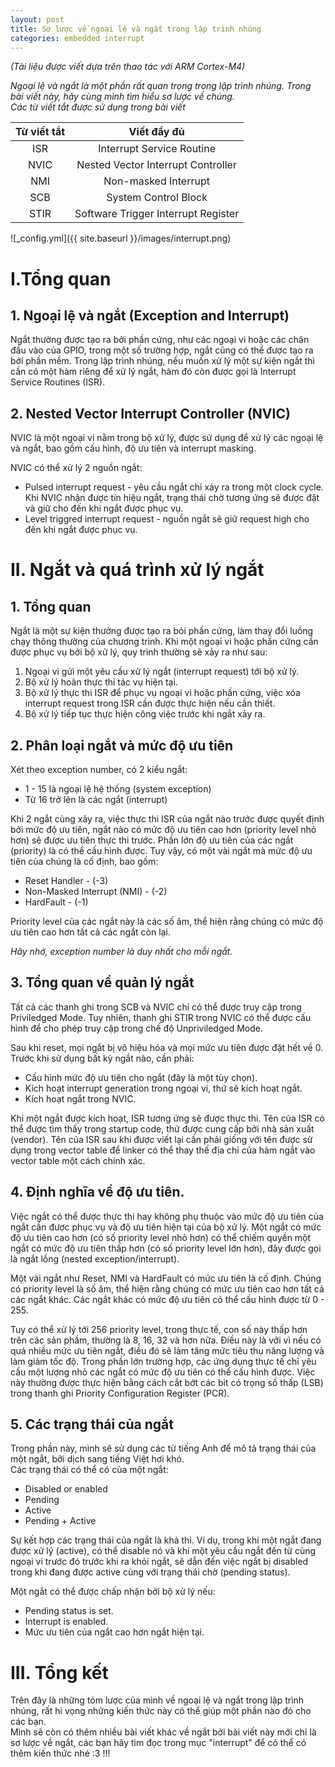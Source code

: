 ```yaml
---
layout: post
title: Sơ lược về ngoại lệ và ngắt trong lập trình nhúng
categories: embedded interrupt
---
```

*(Tài liệu được viết dựa trên thao tác với ARM Cortex-M4)*   

*Ngoại lệ và ngắt là một phần rất quan trọng trong lập trình nhúng. Trong bài viết này, hãy cùng mình tìm hiểu sơ lược về chúng.*     
*Các từ viết tắt được sử dụng trong bài viết*    

| **Từ viết tắt**      | **Viết đầy đủ** |
| :-----------: | :-----------: |
| ISR      | Interrupt Service Routine       |
| NVIC   | Nested Vector Interrupt Controller        |
| NMI | Non-masked Interrupt |
| SCB | System Control Block |
| STIR | Software Trigger Interrupt Register |


![_config.yml]({{ site.baseurl }}/images/interrupt.png)
# I.Tổng quan
## 1. Ngoại lệ và ngắt (Exception and Interrupt)
Ngắt thường được tạo ra bởi phần cứng, như các ngoại vi hoặc các chân đầu vào của GPIO, trong một số trường hợp, ngắt cũng có thể được tạo ra bởi phần mềm. Trong lập trình nhúng, nếu muốn xử lý một sự kiện ngắt thì cần có một hàm riêng để xử lý ngắt, hàm đó còn được gọi là Interrupt Service Routines (ISR).   

## 2. Nested Vector Interrupt Controller (NVIC)
NVIC là một ngoại vi nằm trong bộ xử lý, được sử dụng để xử lý các ngoại lệ và ngắt, bao gồm cấu hình, độ ưu tiên và interrupt masking.  

NVIC có thể xử lý 2 nguồn ngắt:  
* Pulsed interrupt request - yêu cầu ngắt chỉ xảy ra trong một clock cycle. Khi NVIC nhận được tín hiệu ngắt, trạng thái chờ tương ứng sẽ được đặt và giữ cho đến khi ngắt được phục vụ.
* Level triggred interrupt request - nguồn ngắt sẽ giữ request high cho đến khi ngắt được phục vụ.

# II. Ngắt và quá trình xử lý ngắt
## 1. Tổng quan
Ngắt là một sự kiện thường được tạo ra bỏi phần cứng, làm thay đổi luồng chạy thông thường của chương trình. Khi một ngoại vi hoặc phần cứng cần được phục vụ bởi bộ xử lý, quy trình thường sẽ xảy ra như sau:
1. Ngoại vi gửi một yêu cầu xử lý ngắt (interrupt request) tới bộ xử lý.
2. Bộ xử lý hoãn thực thi tác vụ hiện tại.
3. Bộ xử lý thực thi ISR để phục vụ ngoại vi hoặc phần cứng, việc xóa interrupt request trong ISR cần được thực hiện nếu cần thiết.
4. Bộ xử lý tiếp tục thực hiện công việc trước khi ngắt xảy ra.

## 2. Phân loại ngắt và mức độ ưu tiên
Xét theo exception number, có 2 kiểu ngắt:
* 1 - 15 là ngoại lệ hệ thống (system exception)
* Từ 16 trở lên là các ngắt (interrupt)

Khi 2 ngắt cùng xảy ra, việc thực thi ISR của ngắt nào trước được quyết định bởi mức độ ưu tiên, ngắt nào có mức độ ưu tiên cao hơn (priority level nhỏ hơn) sẽ được ưu tiên thực thi trước. Phần lớn độ ưu tiên của các ngắt (priority) là có thể cấu hình được. Tuy vậy, có một vài ngắt mà mức độ ưu tiên của chúng là cố định, bao gồm:
* Reset Handler - (-3)
* Non-Masked Interrupt (NMI) - (-2)
* HardFault - (-1)

Priority level của các ngắt này là các số âm, thể hiện rằng chúng có mức độ ưu tiên cao hơn tất cả các ngắt còn lại.  

*Hãy nhớ, exception number là duy nhất cho mỗi ngắt.*

## 3. Tổng quan về quản lý ngắt
Tất cả các thanh ghi trong SCB và NVIC chỉ có thể được truy cập trong Priviledged Mode. Tuy nhiên, thanh ghi STIR trong NVIC có thể được cấu hình để cho phép truy cập trong chế độ Unpriviledged Mode.  

Sau khi reset, mọi ngắt bị vô hiệu hóa và mọi mức ưu tiên được đặt hết về 0. Trước khi sử dụng bất kỳ ngắt nào, cần phải:
* Cấu hình mức độ ưu tiên cho ngắt (đây là một tùy chọn).
* Kích hoạt interrupt generation trong ngoại vi, thứ sẽ kích hoạt ngắt.
* Kích hoạt ngắt trong NVIC.

Khi một ngắt được kích hoạt, ISR tương ứng sẽ được thực thi. Tên của ISR có thể được tìm thấy trong startup code, thứ được cung cấp bởi nhà sản xuất (vendor). Tên của ISR sau khi được viết lại cần phải giống với tên được sử dụng trong vector table để linker có thể thay thế địa chỉ của hàm ngắt vào vector table một cách chính xác.  

## 4. Định nghĩa về độ ưu tiên.
Việc ngắt có thể được thực thi hay không phụ thuộc vào mức độ ưu tiên của ngắt cần được phục vụ và độ ưu tiên hiện tại của bộ xử lý. Một ngắt có mức độ ưu tiên cao hơn (có số priority level nhỏ hơn) có thể chiếm quyền một ngắt có mức độ ưu tiên thấp hơn (có số priority level lớn hơn), đây được gọi là ngắt lồng (nested exception/interrupt).  

Một vài ngắt như Reset, NMI và HardFault có mức ưu tiên là cố định. Chúng có priority level là số âm, thể hiện rằng chúng có mức ưu tiên cao hơn tất cả các ngắt khác. Các ngắt khác có mức độ ưu tiên có thể cấu hình được từ 0 - 255.  

Tuy có thể xử lý tới 256 priority level, trong thực tế, con số này thấp hơn trên các sản phầm, thường là 8, 16, 32 và hơn nữa. Điều này là vởi vì nếu có quá nhiều mức ưu tiên ngắt, điều đó sẽ làm tăng mức tiêu thụ năng lượng và làm giảm tốc độ. Trong phần lớn trường hợp, các ứng dụng thực tế chỉ yêu cầu một lượng nhỏ các ngắt có mức độ ưu tiên có thể cấu hình được. Việc này thường được thực hiện bằng cách cắt bớt các bit có trọng số thấp (LSB) trong thanh ghi Priority Configuration Register (PCR).  

## 5. Các trạng thái của ngắt
Trong phần này, mình sẽ sử dụng các từ tiếng Anh để mô tả trạng thái của một ngắt, bởi dịch sang tiếng Việt hơi khó.  
Các trạng thái có thể có của một ngắt:  
* Disabled or enabled
* Pending
* Active
* Pending + Active

Sự kết hợp các trạng thái của ngắt là khả thi. Ví dụ, trong khi một ngắt đang được xử lý (active), có thể disable nó và khi một yêu cầu ngắt đến từ cùng ngoại vi trước đó trước khi ra khỏi ngắt, sẽ dẫn đến việc ngắt bị disabled trong khi đang được active cùng với trạng thái chờ (pending status).  

Một ngắt có thể được chấp nhận bởi bộ xử lý nếu:
* Pending status is set.
* Interrupt is enabled.
* Mức ưu tiên của ngắt cao hơn ngắt hiện tại.

# III. Tổng kết
Trên đây là những tóm lược của mình về ngoại lệ và ngắt trong lập trình nhúng, rất hi vọng những kiến thức này có thể giúp một phần nào đó cho các bạn.  
Mình sẽ còn có thêm nhiều bài viết khác về ngắt bởi bài viết này mới chỉ là sơ lược về ngắt, các bạn hãy tìm đọc trong mục "interrupt" để có thể có thêm kiến thức nhé :3 !!!
